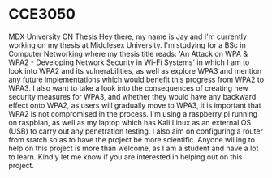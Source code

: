 # CCE3050
MDX University CN Thesis 
Hey there, my name is Jay and I'm currently working on my thesis at Middlesex University. I'm studying for a BSc in Computer Networking where my thesis title reads: 'An Attack on WPA & WPA2 - Developing Network Security in Wi-Fi Systems' in which I am to look into WPA2 and its vulnerabilities, as well as explore WPA3 and mention any future implementations which would benefit this progress from WPA2 to WPA3. I also want to take a look into the consequences of creating new security measures for WPA3, and whether they would have any backward effect onto WPA2, as users will gradually move to WPA3, it is important that WPA2 is not compromised in the process. I'm using a raspberry pi running on raspbian, as well as my laptop which has Kali Linux as an external OS (USB) to carry out any penetration testing. I also aim on configuring a router from sratch so as to have the project be more scientific. Anyone willing to help on this project is more than welcome, as I am a student and have a lot to learn. Kindly let me know if you are interested in helping out on this project. 
